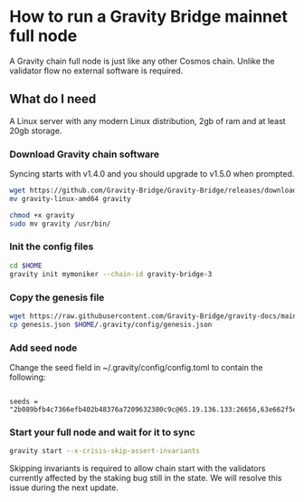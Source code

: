 # How to run a Gravity Bridge mainnet full node

A Gravity chain full node is just like any other Cosmos chain.
Unlike the validator flow no external software is required.

## What do I need

A Linux server with any modern Linux distribution, 2gb of ram and at least 20gb storage.

### Download Gravity chain software

Syncing starts with v1.4.0 and you should upgrade to v1.5.0 when prompted.

```bash
wget https://github.com/Gravity-Bridge/Gravity-Bridge/releases/download/v1.4.0/gravity-linux-amd64
mv gravity-linux-amd64 gravity

chmod +x gravity
sudo mv gravity /usr/bin/
```

### Init the config files

```bash
cd $HOME
gravity init mymoniker --chain-id gravity-bridge-3
```

### Copy the genesis file

```bash
wget https://raw.githubusercontent.com/Gravity-Bridge/gravity-docs/main/genesis.json
cp genesis.json $HOME/.gravity/config/genesis.json
```

### Add seed node

Change the seed field in ~/.gravity/config/config.toml to contain the following:

```text

seeds = "2b089bfb4c7366efb402b48376a7209632380c9c@65.19.136.133:26656,63e662f5e048d4902c7c7126291cf1fc17687e3c@95.211.103.175:26656"

```

### Start your full node and wait for it to sync

```bash
gravity start --x-crisis-skip-assert-invariants
```

Skipping invariants is required to allow chain start with the validators currently affected by the staking bug still in the state. We will resolve this issue during the next update.
